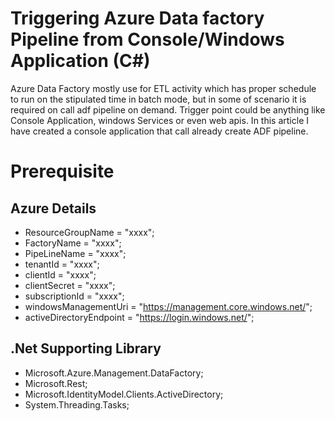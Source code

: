 # Triggering Azure Data factory Pipeline from Console/Windows Application (C#)

Azure Data Factory mostly use for ETL activity which has proper schedule to run on the stipulated time in batch mode, but in some of scenario it is required on call adf pipeline on demand. Trigger point could be anything like Console Application, windows Services or even web apis. In this article I have created a console application that call already create ADF pipeline.

# Prerequisite

## Azure Details
- ResourceGroupName = "xxxx";
- FactoryName = "xxxx";
- PipeLineName = "xxxx";
- tenantId = "xxxx";
- clientId = "xxxx";
- clientSecret = "xxxx";
- subscriptionId = "xxxx";
- windowsManagementUri = "https://management.core.windows.net/";
- activeDirectoryEndpoint = "https://login.windows.net/";

## .Net Supporting Library 
- Microsoft.Azure.Management.DataFactory;
- Microsoft.Rest;
- Microsoft.IdentityModel.Clients.ActiveDirectory;
- System.Threading.Tasks;

